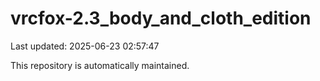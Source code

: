 # vrcfox-2.3_body_and_cloth_edition

Last updated: 2025-06-23 02:57:47

This repository is automatically maintained.
